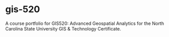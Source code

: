 gis-520
=======

A course portfolio for GIS520: Advanced Geospatial Analytics for the North Carolina State University GIS &amp; Technology Certificate.
